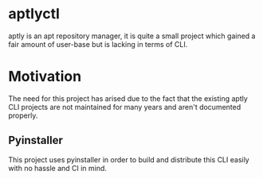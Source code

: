 # aptlyctl
aptly is an apt repository manager, it is quite a small project which gained a fair amount of user-base but is lacking in terms of CLI.

# Motivation
The need for this project has arised due to the fact that the existing aptly CLI projects are not maintained for many years and aren't documented properly.


## Pyinstaller
This project uses pyinstaller in order to build and distribute this CLI easily with no hassle and CI in mind.


